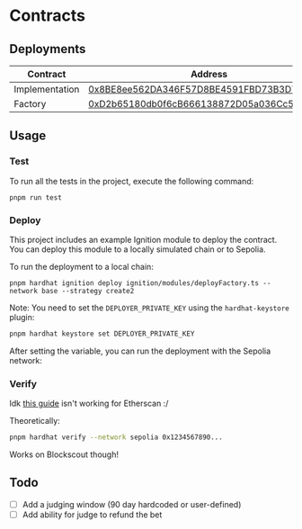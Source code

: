 # Contracts

## Deployments

| Contract       | Address                                                                                                                      |
| -------------- | ---------------------------------------------------------------------------------------------------------------------------- |
| Implementation | [0x8BE8ee562DA346F57D8BE4591FBD73B3D7f7327f](https://base.blockscout.com/address/0x8BE8ee562DA346F57D8BE4591FBD73B3D7f7327f) |
| Factory        | [0xD2b65180db0f6cB666138872D05a036Cc574CD1b](https://base.blockscout.com/address/0xD2b65180db0f6cB666138872D05a036Cc574CD1b) |

## Usage

### Test

To run all the tests in the project, execute the following command:

```shell
pnpm run test
```

### Deploy

This project includes an example Ignition module to deploy the contract. You can deploy this module to a locally simulated chain or to Sepolia.

To run the deployment to a local chain:

```shell
pnpm hardhat ignition deploy ignition/modules/deployFactory.ts --network base --strategy create2
```

Note: You need to set the `DEPLOYER_PRIVATE_KEY` using the `hardhat-keystore` plugin:

```bash
pnpm hardhat keystore set DEPLOYER_PRIVATE_KEY
```

After setting the variable, you can run the deployment with the Sepolia network:

### Verify

Idk [this guide](https://hardhat.org/docs/learn-more/smart-contract-verification) isn't working for Etherscan :/

Theoretically:

```bash
pnpm hardhat verify --network sepolia 0x1234567890...
```

Works on Blockscout though!

## Todo

- [ ] Add a judging window (90 day hardcoded or user-defined)
- [ ] Add ability for judge to refund the bet
